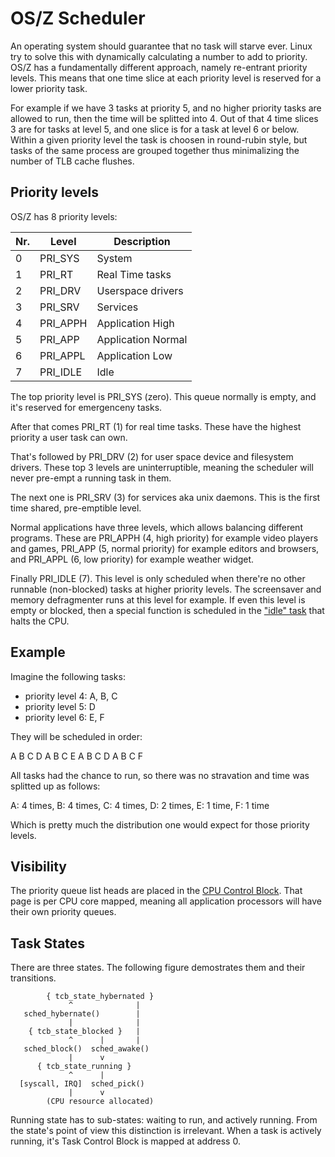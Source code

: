 OS/Z Scheduler
==============

An operating system should guarantee that no task will starve ever. Linux try to solve this with dynamically
calculating a number to add to priority. OS/Z has a fundamentally different approach, namely re-entrant priority
levels. This means that one time slice at each priority level is reserved for a lower priority task.

For example if we have 3 tasks at priority 5, and no higher priority tasks are allowed to run, then the
time will be splitted into 4. Out of that 4 time slices 3 are for tasks at level 5, and one slice
is for a task at level 6 or below. Within a given priority level the task is choosen in round-rubin
style, but tasks of the same process are grouped together thus minimalizing the number of TLB cache flushes.

Priority levels
---------------

OS/Z has 8 priority levels:

| Nr. | Level | Description |
| --- | ----- | ----------- |
| 0 | PRI_SYS | System |
| 1 | PRI_RT | Real Time tasks |
| 2 | PRI_DRV | Userspace drivers |
| 3 | PRI_SRV | Services |
| 4 | PRI_APPH | Application High |
| 5 | PRI_APP | Application Normal |
| 6 | PRI_APPL | Application Low |
| 7 | PRI_IDLE | Idle |

The top priority level is PRI_SYS (zero). This queue normally is empty, and it's reserved for emergenceny tasks.

After that comes PRI_RT (1) for real time tasks. These have the highest priority a user task can own.

That's followed by PRI_DRV (2) for user space device and filesystem drivers. These top 3 levels are uninterruptible,
meaning the scheduler will never pre-empt a running task in them.

The next one is PRI_SRV (3) for services aka unix daemons. This is the first time shared, pre-emptible level.

Normal applications have three levels, which allows balancing different programs. These are PRI_APPH (4, high priority)
for example video players and games, PRI_APP (5, normal priority) for example editors and browsers, and PRI_APPL
(6, low priority) for example weather widget.

Finally PRI_IDLE (7). This level is only scheduled when there're no other runnable (non-blocked) tasks at higher
priority levels. The screensaver and memory defragmenter runs at this level for example. If even this level is empty or
blocked, then a special function is scheduled in the ["idle" task](https://github.com/bztsrc/osz/tree/master/src/core/x86_64/libk.S) that halts the CPU.

Example
-------

Imagine the following tasks:

 - priority level 4: A, B, C
 - priority level 5: D
 - priority level 6: E, F

They will be scheduled in order:

 A B C D A B C E A B C D A B C F

All tasks had the chance to run, so there was no stravation and time was splitted up as follows:

 A: 4 times,
 B: 4 times,
 C: 4 times,
 D: 2 times,
 E: 1 time,
 F: 1 time
 
Which is pretty much the distribution one would expect for those priority levels.

Visibility
----------

The priority queue list heads are placed in the [CPU Control Block](https://github.com/bztsrc/osz/tree/master/src/core/x86_64/ccb.h).
That page is per CPU core mapped, meaning all application processors will have their own priority queues.

Task States
-------------

There are three states. The following figure demostrates them and their transitions.

```
        { tcb_state_hybernated }
             ^              |
   sched_hybernate()        |
             |              |
    { tcb_state_blocked }   |
             ^      |       |
   sched_block()  sched_awake()
             |      v
      { tcb_state_running }
             ^      |
  [syscall, IRQ]  sched_pick()
             |      v
        (CPU resource allocated)
```
Running state has to sub-states: waiting to run, and actively running. From the state's point of view this distinction
is irrelevant. When a task is actively running, it's Task Control Block is mapped at address 0.
